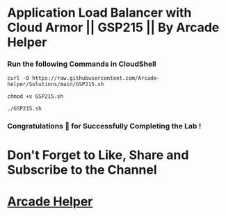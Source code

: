 # Application Load Balancer with Cloud Armor || GSP215 || By Arcade Helper

### Run the following Commands in CloudShell
 
```
curl -O https://raw.githubusercontent.com/Arcade-helper/Solutions/main/GSP215.sh

chmod +x GSP215.sh

./GSP215.sh
```

### Congratulations 🎉 for Successfully Completing the Lab !


# Don't Forget to Like, Share and Subscribe to the Channel

# [Arcade Helper](https://www.youtube.com/@ArcadeHelper1418)
